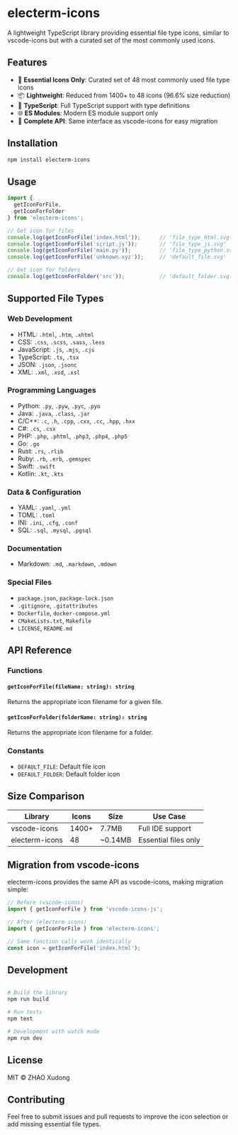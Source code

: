 # electerm-icons

A lightweight TypeScript library providing essential file type icons, similar to vscode-icons but with a curated set of the most commonly used icons.

## Features

- 🎯 **Essential Icons Only**: Curated set of 48 most commonly used file type icons
- 📦 **Lightweight**: Reduced from 1400+ to 48 icons (96.6% size reduction)
- 🔧 **TypeScript**: Full TypeScript support with type definitions
- 🌐 **ES Modules**: Modern ES module support only
- 📁 **Complete API**: Same interface as vscode-icons for easy migration

## Installation

```bash
npm install electerm-icons
```

## Usage

```typescript
import { 
  getIconForFile,
  getIconForFolder
} from 'electerm-icons';

// Get icon for files
console.log(getIconForFile('index.html'));      // 'file_type_html.svg'
console.log(getIconForFile('script.js'));       // 'file_type_js.svg'
console.log(getIconForFile('main.py'));         // 'file_type_python.svg'
console.log(getIconForFile('unknown.xyz'));     // 'default_file.svg'

// Get icon for folders
console.log(getIconForFolder('src'));           // 'default_folder.svg'
```

## Supported File Types

### Web Development
- HTML: `.html`, `.htm`, `.xhtml`
- CSS: `.css`, `.scss`, `.sass`, `.less`
- JavaScript: `.js`, `.mjs`, `.cjs`
- TypeScript: `.ts`, `.tsx`
- JSON: `.json`, `.jsonc`
- XML: `.xml`, `.xsd`, `.xsl`

### Programming Languages
- Python: `.py`, `.pyw`, `.pyc`, `.pyo`
- Java: `.java`, `.class`, `.jar`
- C/C++: `.c`, `.h`, `.cpp`, `.cxx`, `.cc`, `.hpp`, `.hxx`
- C#: `.cs`, `.csx`
- PHP: `.php`, `.phtml`, `.php3`, `.php4`, `.php5`
- Go: `.go`
- Rust: `.rs`, `.rlib`
- Ruby: `.rb`, `.erb`, `.gemspec`
- Swift: `.swift`
- Kotlin: `.kt`, `.kts`

### Data & Configuration
- YAML: `.yaml`, `.yml`
- TOML: `.toml`
- INI: `.ini`, `.cfg`, `.conf`
- SQL: `.sql`, `.mysql`, `.pgsql`

### Documentation
- Markdown: `.md`, `.markdown`, `.mdown`

### Special Files
- `package.json`, `package-lock.json`
- `.gitignore`, `.gitattributes`
- `Dockerfile`, `docker-compose.yml`
- `CMakeLists.txt`, `Makefile`
- `LICENSE`, `README.md`

## API Reference

### Functions

#### `getIconForFile(fileName: string): string`
Returns the appropriate icon filename for a given file.

#### `getIconForFolder(folderName: string): string`
Returns the appropriate icon filename for a folder.

### Constants

- `DEFAULT_FILE`: Default file icon
- `DEFAULT_FOLDER`: Default folder icon

## Size Comparison

| Library | Icons | Size | Use Case |
|---------|-------|------|----------|
| vscode-icons | 1400+ | 7.7MB | Full IDE support |
| electerm-icons | 48 | ~0.14MB | Essential files only |

## Migration from vscode-icons

electerm-icons provides the same API as vscode-icons, making migration simple:

```typescript
// Before (vscode-icons)
import { getIconForFile } from 'vscode-icons-js';

// After (electerm-icons)
import { getIconForFile } from 'electerm-icons';

// Same function calls work identically
const icon = getIconForFile('index.html');
```

## Development

```bash

# Build the library
npm run build

# Run tests
npm test

# Development with watch mode
npm run dev
```

## License

MIT © ZHAO Xudong

## Contributing

Feel free to submit issues and pull requests to improve the icon selection or add missing essential file types.
